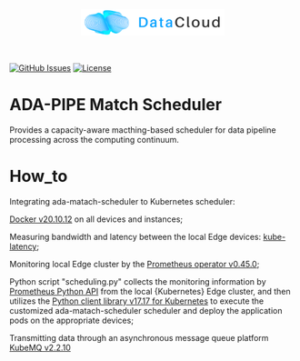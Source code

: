 <p align="center"><img width=50% src="https://raw.githubusercontent.com/DataCloud-project/toolbox/master/docs/img/datacloud_logo.png"></p>&nbsp;

[![GitHub Issues](https://img.shields.io/github/issues/DataCloud-project/ADA-PIPE.svg)](https://github.com/DataCloud-project/ADA-PIPE/issues)
[![License](https://img.shields.io/badge/license-Apache2.0-blue.svg)](https://opensource.org/licenses/Apache-2.0)

# ADA-PIPE Match Scheduler

Provides a capacity-aware macthing-based scheduler for data pipeline processing across the computing continuum.

# How_to

Integrating ada-matach-scheduler to Kubernetes scheduler:

[Docker v20.10.12](https://www.docker.com/) on all devices and instances;

Measuring bandwidth and latency between the local Edge devices: [kube-latency](https://github.com/simonswine/kube-latency);

Monitoring local Edge cluster by the [Prometheus operator v0.45.0](https://github.com/prometheus-operator/prometheus-operator); 

Python script "scheduling.py" collects the monitoring information by [Prometheus Python API](https://pypi.org/project/prometheus-api-client/) from the local {Kubernetes} Edge cluster, and then utilizes the [Python client library v17.17 for Kubernetes](https://github.com/kubernetes-client/python) to execute the customized ada-matach-scheduler scheduler and deploy the application pods on the appropriate devices;

Transmitting data through an asynchronous message queue platform [KubeMQ v2.2.10](https://github.com/kubemq-io/kubemq-community/releases/tag/v2.2.10)
